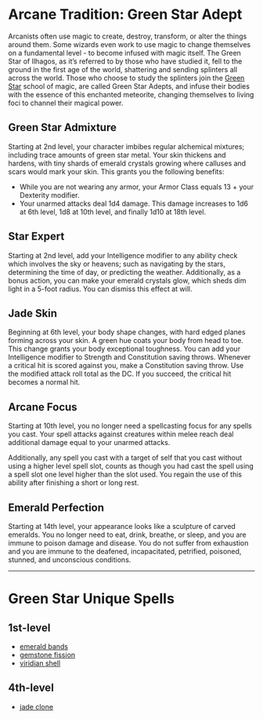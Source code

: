 # Arcane Tradition: Green Star Adept
Arcanists often use magic to create, destroy, transform, or alter the things around them. Some wizards even work to use magic to change themselves on a fundamental level - to become infused with magic itself. The Green Star of Ilhagos, as it’s referred to by those who have studied it, fell to the ground in the first age of the world, shattering and sending splinters all across the world. Those who choose to study the splinters join the [Green Star](../../Organizations/MageSchools/GreenStar.md) school of magic, are called Green Star Adepts, and infuse their bodies with the essence of this enchanted meteorite, changing themselves to living foci to channel their magical power.

## Green Star Admixture
Starting at 2nd level, your character imbibes regular alchemical mixtures; including trace amounts of green star metal. Your skin thickens and hardens, with tiny shards of emerald crystals growing where calluses and scars would mark your skin. This grants you the following benefits:
* While you are not wearing any armor, your Armor Class equals 13 + your Dexterity modifier.
* Your unarmed attacks deal 1d4 damage. This damage increases to 1d6 at 6th level, 1d8 at 10th level, and finally 1d10 at 18th level.

## Star Expert
Starting at 2nd level, add your Intelligence modifier to any ability check which involves the sky or heavens; such as navigating by the stars, determining the time of day, or predicting the weather. Additionally, as a bonus action, you can make your emerald crystals glow, which sheds dim light in a 5-foot radius. You can dismiss this effect at will.

## Jade Skin
Beginning at 6th level, your body shape changes, with hard edged planes forming across your skin. A green hue coats your body from head to toe. This change grants your body exceptional toughness. You can add your Intelligence modifier to Strength and Constitution saving throws. Whenever a critical hit is scored against you, make a Constitution saving throw. Use the modified attack roll total as the DC. If you succeed, the critical hit becomes a normal hit.

## Arcane Focus
Starting at 10th level, you no longer need a spellcasting focus for any spells you cast. Your spell attacks against creatures within melee reach deal additional damage equal to your unarmed attacks.

Additionally, any spell you cast with a target of self that you cast without using a higher level spell slot, counts as though you had cast the spell using a spell slot one level higher than the slot used. You regain the use of this ability after finishing a short or long rest.

## Emerald Perfection
Starting at 14th level, your appearance looks like a sculpture of carved emeralds. You no longer need to eat, drink, breathe, or sleep, and you are immune to poison damage and disease. You do not suffer from exhaustion and you are immune to the deafened, incapacitated, petrified, poisoned, stunned, and unconscious conditions.

---

# Green Star Unique Spells

## 1st-level
* [emerald bands](../../Magic/Spells/emerald-bands.md)
* [gemstone fission](../../Magic/Spells/gemstone-fission.md)
* [viridian shell](../../Magic/Spells/viridian-shell.md)

## 4th-level
* [jade clone](../../Magic/Spells/jade-clone.md)
